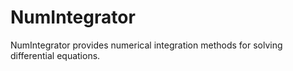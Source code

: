 # NumIntegrator
NumIntegrator provides numerical integration methods for solving differential equations.